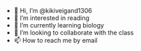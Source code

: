 - 👋 Hi, I’m @kikiveigand1306
- 👀 I’m interested in reading
- 🌱 I’m currently learning biology
- 💞️ I’m looking to collaborate with the class
- 📫 How to reach me by email

<!---
kikiveigand1306/kikiveigand1306 is a ✨ special ✨ repository because its `README.md` (this file) appears on your GitHub profile.
You can click the Preview link to take a look at your changes.
--->
